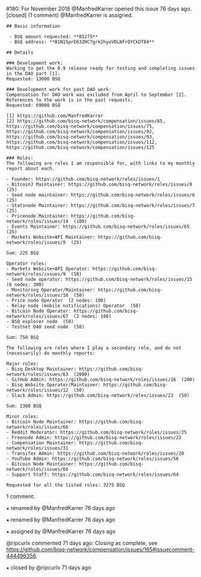 #180: For November 2018
@ManfredKarrer opened this issue 76 days ago.  [closed] (1 comment)
@ManfredKarrer is assigned. 

    ## Basic information
    
     - BSQ amount requested: **85275**
     - BSQ address: **B1N15prE63ZHC7grk2hyuVDLNfrQYCkDT84**
    
    ## Details
    
    ### Development work:
    Working to get the 0.9 release ready for testing and completing issues in the DAO part [1].
    Requested: 13000 BSQ
    
    ### Development work for past DAO work:
    Compensation for DAO work was excluded from April to September [2]. References to the work is in the past requests.
    Requested: 69000 BSQ
    
    [1] https://github.com/ManfredKarrer
    [2] https://github.com/bisq-network/compensation/issues/65, https://github.com/bisq-network/compensation/issues/75, https://github.com/bisq-network/compensation/issues/92, https://github.com/bisq-network/compensation/issues/93, 
    https://github.com/bisq-network/compensation/issues/112, https://github.com/bisq-network/compensation/issues/125
    
    ### Roles:
    The following are roles I am responsible for, with links to my monthly report about each.
    
    - Founder: https://github.com/bisq-network/roles/issues/1
    - BitcoinJ Maintainer: https://github.com/bisq-network/roles/issues/8  (25) 
    - Seed node maintainer: https://github.com/bisq-network/roles/issues/6  (25) 
    - Statsnode Maintainer: https://github.com/bisq-network/roles/issues/7  (25) 
    - Pricenode Maintainer: https://github.com/bisq-network/roles/issues/14  (100) 
    - Events Maintainer: https://github.com/bisq-network/roles/issues/65  (25) 
    - Markets Website+API Maintainer: https://github.com/bisq-network/roles/issues/9  (25) 
    
    Sum: 225 BSQ
    
    Operator roles:
    - Markets Website+API Operator: https://github.com/bisq-network/roles/issues/9  (50) 
    - Seed node operator: https://github.com/bisq-network/roles/issues/15  (6 nodes: 300) 
    - Monitoring Operator/Maintainer: https://github.com/bisq-network/roles/issues/10  (50) 
    - Price node Operator  (2 nodes: 100) 
    - Relay node (mobile notifications) Operator  (50) 
    - Bitcoin Node Operator: https://github.com/bisq-network/roles/issues/67  (2 nodes: 100) 
    - BSQ explorer node  (50) 
    - Testnet DAO seed node  (50) 
    
    Sum: 750 BSQ
    
    The following are roles where I play a secondary role, and do not (necessarily) do monthly reports:
    
    Major roles:
    - Bisq Desktop Maintainer: https://github.com/bisq-network/roles/issues/63  (2000) 
    - GitHub Admin: https://github.com/bisq-network/roles/issues/16  (200) 
    - Bisq Website Operator/Maintainer: https://github.com/bisq-network/roles/issues/12  (50) 
    - Slack Admin: https://github.com/bisq-network/roles/issues/23  (50) 
    
    Sum: 2300 BSQ
    
    Minor roles:
    - Bitcoin Node Maintainer: https://github.com/bisq-network/roles/issues/66
    - Reddit Moderator: https://github.com/bisq-network/roles/issues/25
    - Freenode Admin: https://github.com/bisq-network/roles/issues/22
    - Compensation Maintainer: https://github.com/bisq-network/roles/issues/31
    - Transifex Admin: https://github.com/bisq-network/roles/issues/20
    - YouTube Admin: https://github.com/bisq-network/roles/issues/56
    - Bitcoin Node Maintainer: https://github.com/bisq-network/roles/issues/66
    - Support Staff: https://github.com/bisq-network/roles/issues/64
    
    Requested for all the listed roles: 3275 BSQ


1 comment:

⁕ renamed by @ManfredKarrer 76 days ago

⁕ renamed by @ManfredKarrer 76 days ago

⁕ assigned by @ManfredKarrer 76 days ago

@ripcurlx commented 71 days ago:
    Closing as complete, see https://github.com/bisq-network/compensation/issues/165#issuecomment-444496356.


⁕ closed by @ripcurlx 71 days ago

